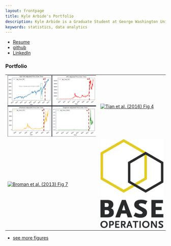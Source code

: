 ```yaml
---
layout: frontpage
title: Kyle Arbide's Portfolio
description: Kyle Arbide is a Graduate Student at George Washington University.
keywords: statistics, data analytics
---
```


<div class="navbar">
  <div class="navbar-inner">
      <ul class="nav">
          <li><a href="/assets/RESUME_Arbide_Kyle.pdf">Resume</a></li>
          <li><a href="https://github.com/kylearbide">github</a></li>
          <li><a href="https://www.linkedin.com/in/kyle-arbide-96b6491a1/">LinkedIn</a></li>
      </ul>
  </div>
</div>

### <a name="Portfolio"></a>Portfolio

<table class="wide">
<tr>
  <td class="left">
    <a href="pages/publpics/iplotCorr.html">
       <img src="pages/icons16/CryptoTimeSeriesSmall.png" alt="Crypto Time Series" title="Crypto Time Series"/>
    </a>
  </td>
  <td class="right">
    <a href="pages/publpics/tian2016_fig4.html">
        <img src="assets/publpics/tian2016_fig4.png" alt="Tian et
        al. (2016) Fig 4" title="Tian et al. (2016) Fig 4"/>
    </a>
  </td>
</tr>
<tr>
  <td class="left">
    <a href="pages/publpics/samplemixups_fig7.html">
        <img src="assets/publpics/samplemixups_fig7.png" alt="Broman et al. (2013) Fig 7" title="Broman et al. (2013) Fig 7"/>
    </a>
  </td>
  <td class="right">
    <a href="pages/publpics/isletc6_fig4.html">
        <img src="pages/icons16/BaseOpsLogoSized.png" alt="Base Operations" title="Base Operations"/>
    </a>
  </td>
</tr>
</table>

<div class="navbar">
  <div class="navbar-inner">
      <ul class="nav">
          <li><a href="morefigs.html">see more figures</a></li>
      </ul>
  </div>
</div>
